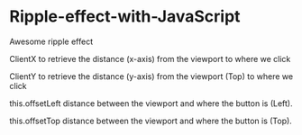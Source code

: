 # Ripple-effect-with-JavaScript
Awesome ripple effect

ClientX to retrieve the distance (x-axis) from
the viewport to where we click

ClientY to retrieve the distance (y-axis) from
the viewport (Top) to where we click

this.offsetLeft distance between the viewport and where the button is (Left).

this.offsetTop distance between the viewport and where the button is (Top).
